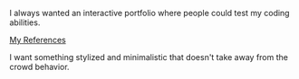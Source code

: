 I always wanted an interactive portfolio where people could test my coding abilities.

[My References](https://ca.pinterest.com/MasseCharles/portfolio/)

I want something stylized and minimalistic that doesn't take away from the crowd behavior.
